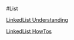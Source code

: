 #List

[LinkedList Understanding](http://www.cs.cmu.edu/~adamchik/15-121/lectures/Linked%20Lists/linked%20lists.html)

[LinkedList HowTos](http://www.java2novice.com/java-collections-and-util/linkedlist/)